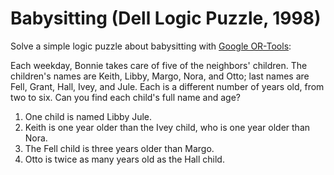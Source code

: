 # Babysitting (Dell Logic Puzzle, 1998)

Solve a simple logic puzzle about babysitting with [Google OR-Tools](https://github.com/google/or-tools):

Each weekday, Bonnie takes care of five of the neighbors' children. The children's names are Keith, Libby,
Margo, Nora, and Otto; last names are Fell, Grant, Hall, Ivey, and Jule. Each is a different number of years
old, from two to six. Can you find each child's full name and age?

1. One child is named Libby Jule.
2. Keith is one year older than the Ivey child, who is one year older than Nora.
3. The Fell child is three years older than Margo.
4. Otto is twice as many years old as the Hall child.
